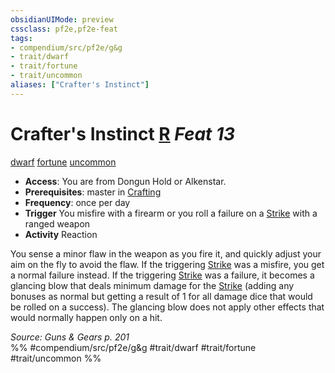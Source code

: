 ```yaml
---
obsidianUIMode: preview
cssclass: pf2e,pf2e-feat
tags:
- compendium/src/pf2e/g&g
- trait/dwarf
- trait/fortune
- trait/uncommon
aliases: ["Crafter's Instinct"]
---
```

# Crafter's Instinct  [R](/rules/core-rulebook/chapter-9-playing-the-game.md#Actions "Reaction") *Feat 13*  
[dwarf](/rules/traits/dwarf.md)  [fortune](/rules/traits/fortune.md)  [uncommon](/rules/traits/uncommon.md)  

- **Access**: You are from Dongun Hold or Alkenstar.
- **Prerequisites**: master in [Crafting](/compendium/skills.md#Crafting)
- **Frequency**: once per day
- **Trigger** You misfire with a firearm or you roll a failure on a [Strike](/rules/actions/strike.md) with a ranged weapon
- **Activity** Reaction

You sense a minor flaw in the weapon as you fire it, and quickly adjust your aim on the fly to avoid the flaw. If the triggering [Strike](/rules/actions/strike.md) was a misfire, you get a normal failure instead. If the triggering [Strike](/rules/actions/strike.md) was a failure, it becomes a glancing blow that deals minimum damage for the [Strike](/rules/actions/strike.md) (adding any bonuses as normal but getting a result of 1 for all damage dice that would be rolled on a success). The glancing blow does not apply other effects that would normally happen only on a hit.

*Source: Guns & Gears p. 201*  
%% #compendium/src/pf2e/g&g #trait/dwarf #trait/fortune #trait/uncommon %%